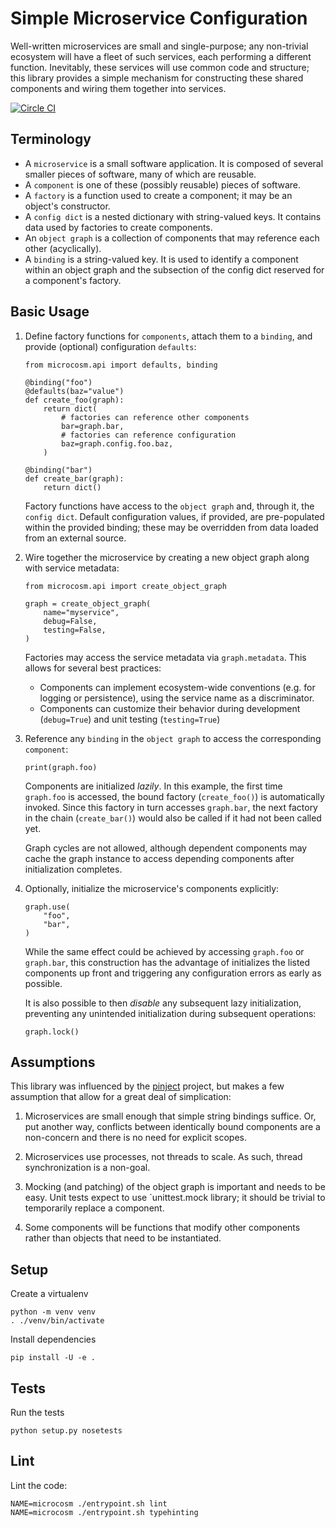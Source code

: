 # Simple Microservice Configuration

Well-written microservices are small and single-purpose; any non-trivial ecosystem will have
a fleet of such services, each performing a different function. Inevitably, these services
will use common code and structure; this library provides a simple mechanism for constructing
these shared components and wiring them together into services.

[![Circle CI](https://circleci.com/gh/globality-corp/microcosm/tree/develop.svg?style=svg)](https://circleci.com/gh/globality-corp/microcosm/tree/develop)


## Terminology

 -  A `microservice` is a small software application. It is composed of several smaller pieces
    of software, many of which are reusable.
 -  A `component` is one of these (possibly reusable) pieces of software.
 -  A `factory` is a function used to create a component; it may be an object's constructor.
 -  A `config dict` is a nested dictionary with string-valued keys. It contains data used
    by factories to create components.
 -  An `object graph` is a collection of components that may reference each other (acyclically).
 -  A `binding` is a string-valued key. It is used to identify a component within an object graph
    and the subsection of the config dict reserved for a component's factory.


## Basic Usage

 1. Define factory functions for `components`, attach them to a `binding`, and provide
    (optional) configuration `defaults`:

        from microcosm.api import defaults, binding

        @binding("foo")
        @defaults(baz="value")
        def create_foo(graph):
            return dict(
                # factories can reference other components
                bar=graph.bar,
                # factories can reference configuration
                baz=graph.config.foo.baz,
            )

        @binding("bar")
        def create_bar(graph):
            return dict()

    Factory functions have access to the `object graph` and, through it, the `config dict`. Default
    configuration values, if provided, are pre-populated within the provided binding; these may be
    overridden from data loaded from an external source.

 2. Wire together the microservice by creating a new object graph along with service metadata:

        from microcosm.api import create_object_graph

        graph = create_object_graph(
            name="myservice",
            debug=False,
            testing=False,
        )

    Factories may access the service metadata via `graph.metadata`. This allows for several
    best practices:

     -  Components can implement ecosystem-wide conventions (e.g. for logging or persistence),
        using the service name as a discriminator.
     -  Components can customize their behavior during development (`debug=True`) and unit
        testing (`testing=True`)

 3. Reference any `binding` in the `object graph` to access the corresponding `component`:

        print(graph.foo)

    Components are initialized *lazily*. In this example, the first time `graph.foo` is accessed,
    the bound factory (`create_foo()`) is automatically invoked. Since this factory in turn
    accesses `graph.bar`, the next factory in the chain (`create_bar()`) would also be called
    if it had not been called yet.

    Graph cycles are not allowed, although dependent components may cache the graph instance
    to access depending components after initialization completes.

 4. Optionally, initialize the microservice's components explicitly:

        graph.use(
            "foo",
            "bar",
        )

    While the same effect could be achieved by accessing `graph.foo` or `graph.bar`, this
    construction has the advantage of initializes the listed components up front and triggering
    any configuration errors as early as possible.

    It is also possible to then *disable* any subsequent lazy initialization, preventing any
    unintended initialization during subsequent operations:

        graph.lock()


## Assumptions

This library was influenced by the [pinject](https://github.com/google/pinject) project, but
makes a few assumption that allow for a great deal of simplication:

 1. Microservices are small enough that simple string bindings suffice. Or, put another way,
    conflicts between identically bound components are a non-concern and there is no need
    for explicit scopes.

 2. Microservices use processes, not threads to scale. As such, thread synchronization is
    a non-goal.

 3. Mocking (and patching) of the object graph is important and needs to be easy. Unit tests
    expect to use `unittest.mock library; it should be trivial to temporarily replace a component.

 4. Some components will be functions that modify other components rather than objects
    that need to be instantiated.

## Setup

Create a virtualenv

```
python -m venv venv
. ./venv/bin/activate
```

Install dependencies

```
pip install -U -e .
```

## Tests

Run the tests

```
python setup.py nosetests
```

## Lint

Lint the code:

```
NAME=microcosm ./entrypoint.sh lint
NAME=microcosm ./entrypoint.sh typehinting
```
